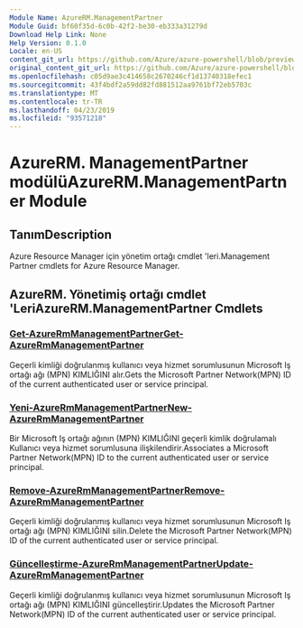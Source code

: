 ```yaml
---
Module Name: AzureRM.ManagementPartner
Module Guid: bf60f35d-6c0b-42f2-be30-eb333a31279d
Download Help Link: None
Help Version: 0.1.0
Locale: en-US
content_git_url: https://github.com/Azure/azure-powershell/blob/preview/src/ResourceManager/ManagementPartner/Commands.Partner/help/AzureRM.ManagementPartner.md
original_content_git_url: https://github.com/Azure/azure-powershell/blob/preview/src/ResourceManager/ManagementPartner/Commands.Partner/help/AzureRM.ManagementPartner.md
ms.openlocfilehash: c05d9ae3c414658c2670246cf1d13740318efec1
ms.sourcegitcommit: 43f4bdf2a59dd82fd881512aa9761bf72eb5703c
ms.translationtype: MT
ms.contentlocale: tr-TR
ms.lasthandoff: 04/23/2019
ms.locfileid: "93571218"
---
```

# <span data-ttu-id="19d1d-101">AzureRM. ManagementPartner modülü</span><span class="sxs-lookup"><span data-stu-id="19d1d-101">AzureRM.ManagementPartner Module</span></span>
## <span data-ttu-id="19d1d-102">Tanım</span><span class="sxs-lookup"><span data-stu-id="19d1d-102">Description</span></span>
<span data-ttu-id="19d1d-103">Azure Resource Manager için yönetim ortağı cmdlet 'leri.</span><span class="sxs-lookup"><span data-stu-id="19d1d-103">Management Partner cmdlets for Azure Resource Manager.</span></span>

## <span data-ttu-id="19d1d-104">AzureRM. Yönetimiş ortağı cmdlet 'Leri</span><span class="sxs-lookup"><span data-stu-id="19d1d-104">AzureRM.ManagementPartner Cmdlets</span></span>
### [<span data-ttu-id="19d1d-105">Get-AzureRmManagementPartner</span><span class="sxs-lookup"><span data-stu-id="19d1d-105">Get-AzureRmManagementPartner</span></span>](Get-AzureRmManagementPartner.md)
<span data-ttu-id="19d1d-106">Geçerli kimliği doğrulanmış kullanıcı veya hizmet sorumlusunun Microsoft Iş ortağı ağı (MPN) KIMLIĞINI alır.</span><span class="sxs-lookup"><span data-stu-id="19d1d-106">Gets the Microsoft Partner Network(MPN) ID of the current authenticated user or service principal.</span></span> 

### [<span data-ttu-id="19d1d-107">Yeni-AzureRmManagementPartner</span><span class="sxs-lookup"><span data-stu-id="19d1d-107">New-AzureRmManagementPartner</span></span>](New-AzureRmManagementPartner.md)
<span data-ttu-id="19d1d-108">Bir Microsoft Iş ortağı ağının (MPN) KIMLIĞINI geçerli kimlik doğrulamalı Kullanıcı veya hizmet sorumlusuna ilişkilendirir.</span><span class="sxs-lookup"><span data-stu-id="19d1d-108">Associates a Microsoft Partner Network(MPN) ID to the current authenticated user or service principal.</span></span>

### [<span data-ttu-id="19d1d-109">Remove-AzureRmManagementPartner</span><span class="sxs-lookup"><span data-stu-id="19d1d-109">Remove-AzureRmManagementPartner</span></span>](Remove-AzureRmManagementPartner.md)
<span data-ttu-id="19d1d-110">Geçerli kimliği doğrulanmış kullanıcı veya hizmet sorumlusunun Microsoft Iş ortağı ağı (MPN) KIMLIĞINI silin.</span><span class="sxs-lookup"><span data-stu-id="19d1d-110">Delete the Microsoft Partner Network(MPN) ID of the current authenticated user or service principal.</span></span>

### [<span data-ttu-id="19d1d-111">Güncelleştirme-AzureRmManagementPartner</span><span class="sxs-lookup"><span data-stu-id="19d1d-111">Update-AzureRmManagementPartner</span></span>](Update-AzureRmManagementPartner.md)
<span data-ttu-id="19d1d-112">Geçerli kimliği doğrulanmış kullanıcı veya hizmet sorumlusunun Microsoft Iş ortağı ağı (MPN) KIMLIĞINI güncelleştirir.</span><span class="sxs-lookup"><span data-stu-id="19d1d-112">Updates the Microsoft Partner Network(MPN) ID of the current authenticated user or service principal.</span></span>


